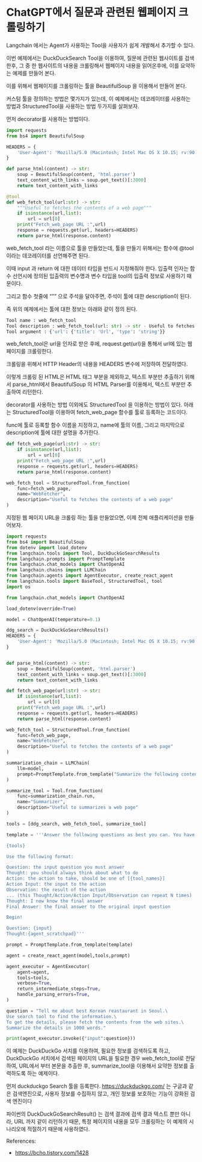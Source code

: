 # ChatGPT에서 질문과 관련된 웹페이지 크롤링하기

Langchain 에서는 Agent가 사용하는 Tool을 사용자가 쉽게 개발해서 추가할 수 있다.

이번 예제에서는 DuckDuckSearch Tool을 이용하여, 질문에 관련된 웹사이트를 검색한후, 그 중 한 웹사이트의 내용을 크롤링해서 웹페이지 내용을 읽어온후에, 이를 요약하는 예제를 만들어 본다.

이를 위해서 웹페이지를 크롤링하는 툴을 BeautifulSoup 을 이용해서 만들어 본다.

커스텀 툴을 정의하는 방법은 몇가지가 있는데, 이 예제에서는 데코레이터를 사용하는 방법과 StructuredTool을 사용하는 방법 두가지를 살펴보자.

먼저 decorator를 사용하는 방법이다. 

```python
import requests
from bs4 import BeautifulSoup

HEADERS = {
    'User-Agent': 'Mozilla/5.0 (Macintosh; Intel Mac OS X 10.15; rv:90.0) Gecko/20100101 Firefox/90.0'
}

def parse_html(content) -> str:
    soup = BeautifulSoup(content, 'html.parser')
    text_content_with_links = soup.get_text()[:3000]
    return text_content_with_links

@tool
def web_fetch_tool(url:str) -> str:
    """Useful to fetches the contents of a web page"""
    if isinstance(url,list):
        url = url[0]
    print("Fetch_web_page URL :",url)
    response = requests.get(url, headers=HEADERS)
    return parse_html(response.content)

```

web_fetch_tool 라는 이름으로 툴을 만들었는데, 툴을 만들기 위해서는 함수에 @tool 이라는 데코레이터를 선언해주면 된다. 

이때 input 과 return 에 대한 데이터 타입을 반드시 지정해줘야 한다. 입출력 인자는 함수 선언시에 정의된 입출력의 변수명과 변수 타입을 tool의 입출력 정보로 사용하기 때문이다.

그리고 함수 첫줄에 “”” 으로 주석을 달아주면, 주석이 툴에 대한 description이 된다.

즉 위의 예제에서는 툴에 대한 정보는 아래와 같이 정의 된다.

```python
Tool name : web_fetch_tool
Tool description : web_fetch_tool(url: str) -> str - Useful to fetches the contents of a web page
Tool argument : {'url': {'title': 'Url', 'type': 'string'}}
```

web_fetch_tool은 url을 인자로 받은 후에, request.get(url)을 통해서 url에 있는 웹페이지를 크롤링한다.

크롤링을 위해서 HTTP Header의 내용을 HEADERS 변수에 저장하여 전달하였다.

이렇게 크롤링 된 HTML은 HTML 태그 부분을 제외하고, 텍스트 부분만 추출하기 위해서 parse_html에서 BeautifulSoup 의 HTML Parser를 이용해서, 텍스트 부분만 추출하여 리턴한다.

decorator를 사용하는 방법 이외에도 StructuredTool 을 이용하는 방법이 있다. 아래는 StructuredTool을 이용하여 fetch_web_page 함수를 툴로 등록하는 코드이다.

func에 툴로 등록할 함수 이름을 지정하고, name에 툴의 이름, 그리고 마지막으로 description에 툴에 대한 설명을 추가한다.

```python
def fetch_web_page(url:str) -> str:
    if isinstance(url,list):
        url = url[0]
    print("Fetch_web_page URL :",url)
    response = requests.get(url, headers=HEADERS)
    return parse_html(response.content)

web_fetch_tool = StructuredTool.from_function(
    func=fetch_web_page,
    name="WebFetcher",
    description="Useful to fetches the contents of a web page"
)
```

지정된 웹 페이지 URL을 크롤링 하는 툴을 만들었으면, 이제 전체 애플리케이션을 만들어보자.

```python
import requests
from bs4 import BeautifulSoup
from dotenv import load_dotenv
from langchain.tools import Tool, DuckDuckGoSearchResults
from langchain.prompts import PromptTemplate
from langchain.chat_models import ChatOpenAI
from langchain.chains import LLMChain
from langchain.agents import AgentExecutor, create_react_agent
from langchain.tools import BaseTool, StructuredTool, tool
import os

from langchain.chat_models import ChatOpenAI

load_dotenv(override=True)

model = ChatOpenAI(temperature=0.1) 

ddg_search = DuckDuckGoSearchResults()
HEADERS = {
    'User-Agent': 'Mozilla/5.0 (Macintosh; Intel Mac OS X 10.15; rv:90.0) Gecko/20100101 Firefox/90.0'
}


def parse_html(content) -> str:
    soup = BeautifulSoup(content, 'html.parser')
    text_content_with_links = soup.get_text()[:3000]
    return text_content_with_links

def fetch_web_page(url:str) -> str: 
    if isinstance(url,list):
        url = url[0]
    print("Fetch_web_page URL :",url)
    response = requests.get(url, headers=HEADERS)
    return parse_html(response.content)

web_fetch_tool = StructuredTool.from_function(
    func=fetch_web_page,
    name="WebFetcher",
    description="Useful to fetches the contents of a web page"
)

summarization_chain = LLMChain(
    llm=model,
    prompt=PromptTemplate.from_template("Summarize the following content: {content}")
)

summarize_tool = Tool.from_function(
    func=summarization_chain.run,
    name="Summarizer",
    description="Useful to summarizes a web page"
)

tools = [ddg_search, web_fetch_tool, summarize_tool]

template = '''Answer the following questions as best you can. You have access to the following tools:

{tools}

Use the following format:

Question: the input question you must answer
Thought: you should always think about what to do
Action: the action to take, should be one of [{tool_names}]
Action Input: the input to the action
Observation: the result of the action
... (this Thought/Action/Action Input/Observation can repeat N times)
Thought: I now know the final answer
Final Answer: the final answer to the original input question

Begin!

Question: {input}
Thought:{agent_scratchpad}'''

prompt = PromptTemplate.from_template(template)

agent = create_react_agent(model,tools,prompt)

agent_executor = AgentExecutor(
    agent=agent,
    tools=tools,
    verbose=True,
    return_intermediate_steps=True,
    handle_parsing_errors=True,
)

question = "Tell me about best Korean reastaurant in Seoul.\
Use search tool to find the information.\
To get the details, please fetch the contents from the web sites.\
Summarize the details in 1000 words."

print(agent_executor.invoke({"input":question}))
```

이 예제는 DuckDuckGo 서치를 이용하여, 필요한 정보를 검색하도록 하고, DuckDuckGo 서치에서 검색된 페이지의 URL을 필요한 경우 web_fetch_tool로 전달하여, URL에서 부터 본문을 추출한 후, summarize_tool을 이용해서 요약한 정보를 출력하도록 하는 예제이다.

먼저 duckduckgo Search 툴을 등록한다. https://duckduckgo.com/ 는 구글과 같은 검색엔진으로, 사용자 정보를 수집하지 않고, 개인 정보를 보호하는 기능이 강화된 검색 엔진이다

파이썬의 DuckDuckGoSearchResult() 는 검색 결과에 검색 결과 텍스트 뿐만 아니라, URL 까지 같이 리턴하기 때문, 특정 페이지의 내용을 모두 크롤링하는 이 예제의 시나리오에 적절하기 때문에 사용하였다. 







References:
- https://bcho.tistory.com/1428
